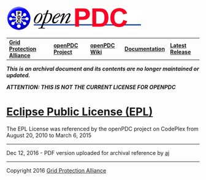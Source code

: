 [![The Open Source Phasor Data Concentrator](../openPDC_Logo.png)](../openPDC_Home.md "The Open Source Phasor Data Concentrator")

|   |   |   |   |   |
|---|---|---|---|---|
| **[Grid Protection Alliance](http://www.gridprotectionalliance.org "Grid Protection Alliance Home Page")** | **[openPDC Project](https://github.com/GridProtectionAlliance/openPDC "openPDC Project on GitHub")** | **[openPDC Wiki](../openPDC_Home.md "openPDC Wiki Home Page")** | **[Documentation](../openPDC_Documentation_Home.md "openPDC Documentation Home Page")** | **[Latest Release](https://github.com/GridProtectionAlliance/openPDC/releases "openPDC Releases Home Page")** |

***This is an archival document and its contents are no longer maintained or updated.***

***ATTENTION:  THIS IS NOT THE CURRENT LICENSE FOR OPENPDC***

# [Eclipse Public License (EPL)](EPL_v1.0.pdf)

The EPL License was referenced by the openPDC project on CodePlex from August 20, 2010 to March 6, 2015

---

Dec 12, 2016 - PDF version uploaded for archival reference by [aj](https://github.com/ajstadlin)

---

Copyright 2016 [Grid Protection Alliance](http://www.gridprotectionoalliance.org)